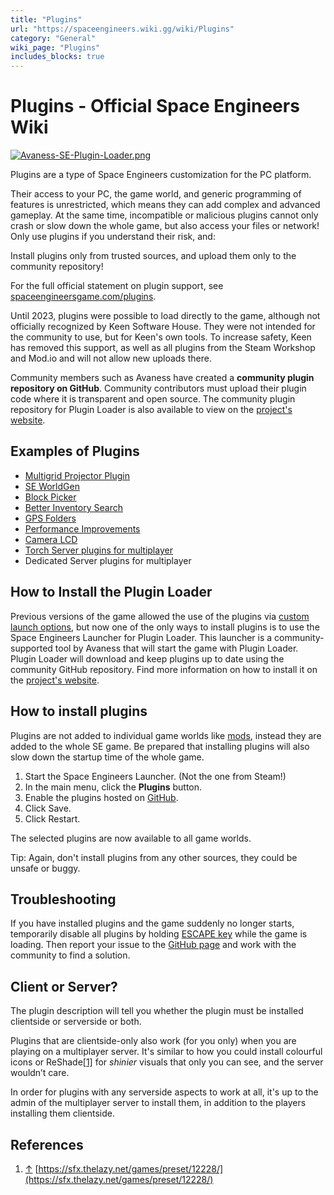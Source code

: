 ```yaml
---
title: "Plugins"
url: "https://spaceengineers.wiki.gg/wiki/Plugins"
category: "General"
wiki_page: "Plugins"
includes_blocks: true
---
```


# Plugins - Official Space Engineers Wiki

[![Avaness-SE-Plugin-Loader.png](https://spaceengineers.wiki.gg/images/Avaness-SE-Plugin-Loader.png?6e7b15)](https://spaceengineers.wiki.gg/wiki/File:Avaness-SE-Plugin-Loader.png)

Plugins are a type of Space Engineers customization for the PC platform.

Their access to your PC, the game world, and generic programming of features is unrestricted, which means they can add complex and advanced gameplay. At the same time, incompatible or malicious plugins cannot only crash or slow down the whole game, but also access your files or network! Only use plugins if you understand their risk, and:

Install plugins only from trusted sources, and upload them only to the community repository!

  
For the full official statement on plugin support, see [spaceengineersgame.com/plugins](https://www.spaceengineersgame.com/plugins/).

Until 2023, plugins were possible to load directly to the game, although not officially recognized by Keen Software House. They were not intended for the community to use, but for Keen's own tools. To increase safety, Keen has removed this support, as well as all plugins from the Steam Workshop and Mod.io and will not allow new uploads there.

Community members such as Avaness have created a **community plugin repository on GitHub**. Community contributors must upload their plugin code where it is transparent and open source. The community plugin repository for Plugin Loader is also available to view on the [project's website](https://sepluginloader.github.io/hub).

## Examples of Plugins

*   [Multigrid Projector Plugin](https://github.com/viktor-ferenczi/multigrid-projector)
*   [SE WorldGen](https://github.com/thorwin99/SEWorldGenPlugin)
*   [Block Picker](https://github.com/austinvaness/BlockPicker)
*   [Better Inventory Search](https://github.com/austinvaness/BetterInventorySearch)
*   [GPS Folders](https://github.com/StarCpt/SE-GpsFolders)
*   [Performance Improvements](https://github.com/viktor-ferenczi/performance-improvements)
*   [Camera LCD](https://github.com/austinvaness/CameraLCD)
*   [Torch Server plugins for multiplayer](https://help.gtxgaming.co.uk/en/article/how-to-install-torch-and-plugins-on-space-engineers-1kowx84/)
*   Dedicated Server plugins for multiplayer

## How to Install the Plugin Loader

Previous versions of the game allowed the use of the plugins via [custom launch options](https://help.steampowered.com/en/faqs/view/7D01-D2DD-D75E-2955), but now one of the only ways to install plugins is to use the Space Engineers Launcher for Plugin Loader. This launcher is a community-supported tool by Avaness that will start the game with Plugin Loader. Plugin Loader will download and keep plugins up to date using the community GitHub repository. Find more information on how to install it on the [project's website](https://sepluginloader.github.io/download).

## How to install plugins

Plugins are not added to individual game worlds like [mods](https://spaceengineers.wiki.gg/wiki/Mods "Mods"), instead they are added to the whole SE game. Be prepared that installing plugins will also slow down the startup time of the whole game.

1.  Start the Space Engineers Launcher. (Not the one from Steam!)
2.  In the main menu, click the **Plugins** button.
3.  Enable the plugins hosted on [GitHub](https://github.com/austinvaness/PluginHub).
4.  Click Save.
5.  Click Restart.

The selected plugins are now available to all game worlds.

Tip: Again, don't install plugins from any other sources, they could be unsafe or buggy.

## Troubleshooting

If you have installed plugins and the game suddenly no longer starts, temporarily disable all plugins by holding [ESCAPE key](https://spaceengineers.wiki.gg/wiki/Key_Bindings "Key Bindings") while the game is loading. Then report your issue to the [GitHub page](https://github.com/austinvaness/PluginHub) and work with the community to find a solution.

## Client or Server?

The plugin description will tell you whether the plugin must be installed clientside or serverside or both.

Plugins that are clientside-only also work (for you only) when you are playing on a multiplayer server. It's similar to how you could install colourful icons or ReShade[\[1\]](#cite_note-1) for _shinier_ visuals that only you can see, and the server wouldn’t care.

In order for plugins with any serverside aspects to work at all, it's up to the admin of the multiplayer server to install them, in addition to the players installing them clientside.

## References

1.  [↑](#cite_ref-1 "Jump up") [https://sfx.thelazy.net/games/preset/12228/](https://sfx.thelazy.net/games/preset/12228/)